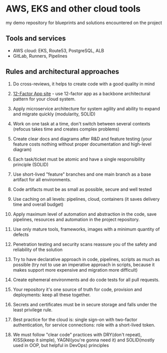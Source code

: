 # AWS, EKS and other cloud tools

my demo repository for blueprints and solutions encountered on the project

## Tools and services

- AWS cloud: EKS, Route53, PostgreSQL, ALB  
- GitLab, Runners, Pipelines

## Rules and architectural approaches

1. Do cross-reviews, it helps to create code with a good quality in mind

2. [12-Factor App site](https://12factor.net) - use 12-factor app as a backbone architectural pattern for your cloud system.

3. Apply microservice architecture for system agility and ability to expand and migrate quickly (modularity, SOLID)

4. Work on one task at a time, don't switch between several contexts (refocus takes time and creates complex problems)

5. Create clear docs and diagrams after R&D and feature testing (your feature costs nothing without proper documentation and high-level diagram)

6. Each task/ticket must be atomic and have a single responsibility principle (SOLID)

7. Use short-lived "feature" branches and one main branch as a base artifact for all environments.

8. Code artifacts must be as small as possible, secure and well tested

9. Use caching on all levels: pipelines, cloud, containers (it saves delivery time and overall budget)

10. Apply maximum level of automation and abstraction in the code, save pipelines, resources and automation in the project repository.

11. Use only mature tools, frameworks, images with a minimum quantity of defects

12. Penetration testing and security scans reassure you of the safety and reliability of the solution

13. Try to have declarative approach in code, pipelines, scripts as much as possible (try not to use an imperative approach in scripts, because it makes support more expensive and migration more difficult)

14. Create ephemeral environments and do code tests for all pull requests.

15. Your repository it's one source of truth for code, provision and deployments: keep all these together.

16. Secrets and certificates must be in secure storage and falls under the least privilege rule.

17. Best practice for the cloud is: single sign-on with two-factor authentication, for service connections: role with a short-lived token.

18. We must follow "clear code" practices with DRY(don't repeat), KISS(keep it simple), YAGNI(you're gonna need it) and SOLID(mostly used in OOP, but helpful in DevOps) principles
